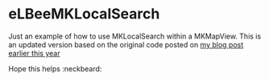 eLBeeMKLocalSearch
==================

Just an example of how to use MKLocalSearch within a MKMapView.  This is an updated version based on the original code posted on [my blog post earlier this year](http://phpadvocate.com/blog/2013/01/ios-6-1-simple-example-using-mklocalsearch/)

Hope this helps :neckbeard:
